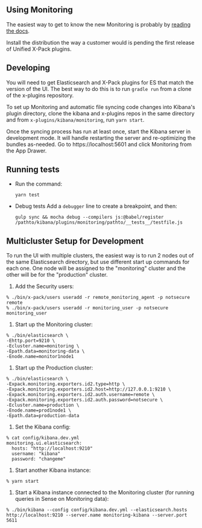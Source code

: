 ## Using Monitoring

The easiest way to get to know the new Monitoring is probably by [reading the
docs](https://github.com/elastic/x-plugins/blob/master/docs/public/marvel/index.asciidoc).

Install the distribution the way a customer would is pending the first release
of Unified X-Pack plugins.

## Developing

You will need to get Elasticsearch and X-Pack plugins for ES that match the
version of the UI. The best way to do this is to run `gradle run` from a clone
of the x-plugins repository.

To set up Monitoring and automatic file syncing code changes into Kibana's plugin
directory, clone the kibana and x-plugins repos in the same directory and from
`x-plugins/kibana/monitoring`, run `yarn start`.

Once the syncing process has run at least once, start the Kibana server in
development mode. It will handle restarting the server and re-optimizing the
bundles as-needed. Go to https://localhost:5601 and click Monitoring from the App
Drawer.

## Running tests

- Run the command:
  ```
  yarn test
  ```

- Debug tests
Add a `debugger` line to create a breakpoint, and then:

  ```
  gulp sync && mocha debug --compilers js:@babel/register /pathto/kibana/plugins/monitoring/pathto/__tests__/testfile.js
  ```

## Multicluster Setup for Development

To run the UI with multiple clusters, the easiest way is to run 2 nodes out of
the same Elasticsearch directory, but use different start up commands for each one. One
node will be assigned to the "monitoring" cluster and the other will be for the "production"
cluster.

1. Add the Security users:
  ```
  % ./bin/x-pack/users useradd -r remote_monitoring_agent -p notsecure remote
  % ./bin/x-pack/users useradd -r monitoring_user -p notsecure monitoring_user
  ```

1. Start up the Monitoring cluster:
  ```
  % ./bin/elasticsearch \
  -Ehttp.port=9210 \
  -Ecluster.name=monitoring \
  -Epath.data=monitoring-data \
  -Enode.name=monitor1node1
  ```

1. Start up the Production cluster:
  ```
  % ./bin/elasticsearch \
  -Expack.monitoring.exporters.id2.type=http \
  -Expack.monitoring.exporters.id2.host=http://127.0.0.1:9210 \
  -Expack.monitoring.exporters.id2.auth.username=remote \
  -Expack.monitoring.exporters.id2.auth.password=notsecure \
  -Ecluster.name=production \
  -Enode.name=prod1node1 \
  -Epath.data=production-data
  ```

1. Set the Kibana config:
  ```
  % cat config/kibana.dev.yml
  monitoring.ui.elasticsearch:
    hosts: "http://localhost:9210"
    username: "kibana"
    password: "changeme"
  ```

1. Start another Kibana instance:
  ```
  % yarn start
  ```

1. Start a Kibana instance connected to the Monitoring cluster (for running queries in Sense on Monitoring data):
  ```
  % ./bin/kibana --config config/kibana.dev.yml --elasticsearch.hosts http://localhost:9210 --server.name monitoring-kibana --server.port 5611
  ```
